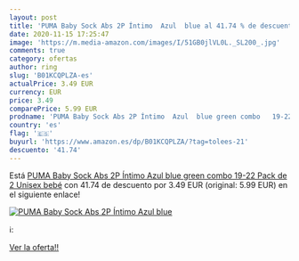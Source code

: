 ```yaml
---
layout: post
title: 'PUMA Baby Sock Abs 2P Íntimo  Azul  blue al 41.74 % de descuento'
date: 2020-11-15 17:25:47
image: 'https://m.media-amazon.com/images/I/51GB0jlVL0L._SL200_.jpg'
comments: true
category: ofertas
author: ring
slug: 'B01KCQPLZA-es'
actualPrice: 3.49 EUR
currency: EUR
price: 3.49
comparePrice: 5.99 EUR
prodname: 'PUMA Baby Sock Abs 2P Íntimo  Azul  blue green combo   19-22  Pack de 2  Unisex bebé'
country: 'es'
flag: '🇪🇸'
buyurl: 'https://www.amazon.es/dp/B01KCQPLZA/?tag=tolees-21'
descuento: '41.74'
---
```


Está [PUMA Baby Sock Abs 2P Íntimo  Azul  blue green combo   19-22  Pack de 2  Unisex bebé](https://www.amazon.es/dp/B01KCQPLZA/?tag=tolees-21) con 41.74 de descuento por 3.49 EUR (original: 5.99 EUR) en el siguiente enlace!

[![PUMA Baby Sock Abs 2P Íntimo  Azul  blue](https://m.media-amazon.com/images/I/51GB0jlVL0L._SL200_.jpg)](https://www.amazon.es/dp/B01KCQPLZA/?tag=tolees-21)

ℹ️:


[Ver la oferta!!](https://www.amazon.es/dp/B01KCQPLZA/?tag=tolees-21)
